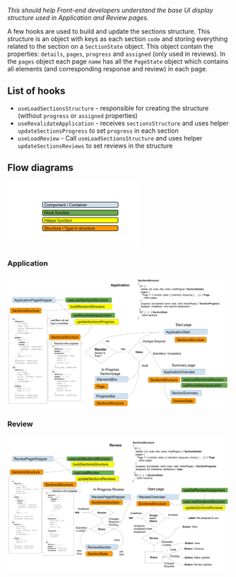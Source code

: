_This should help Front-end developers understand the base UI display structure used in Application and Review pages._

A few hooks are used to build and update the sections structure. This structure is an object with keys as each section `code` and storing everything related to the section on a `SectionState` object. This object contain the properties: `details`, `pages`, `progress` and `assigned` (only used in reviews). In the `pages` object each page `name` has all the `PageState` object which contains all elements (and corresponding response and review) in each page.

## List of hooks

- `useLoadSectionsStructure` - responsible for creating the structure (without `progress` or `assigned` properties)
- `useRevalidateApplication` - receives `sectionsStructure` and uses helper `updateSectionsProgress` to set `progress` in each section
- `useLoadReview` - Call `useLoadSectionsStructure` and uses helper `updateSectionsReviews` to set reviews in the structure

## Flow diagrams

![legend](images/Sections-Structure-legend.png)

### Application

![ApplicationFlow](images/Sections-Structure-Application-Flow.png)

### Review

![ReviewFlow](images/Sections-Structure-Review-Flow.png)

